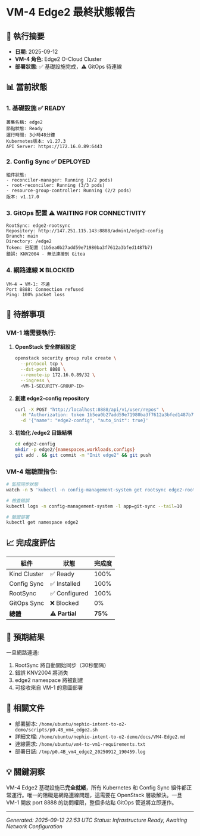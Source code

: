 # VM-4 Edge2 最終狀態報告

## 🎯 執行摘要
- **日期**: 2025-09-12
- **VM-4 角色**: Edge2 O-Cloud Cluster
- **部署狀態**: ✅ 基礎設施完成，⚠️ GitOps 待連線

## 📊 當前狀態

### 1. 基礎設施 ✅ READY
```
叢集名稱: edge2
節點狀態: Ready
運行時間: 3小時48分鐘
Kubernetes版本: v1.27.3
API Server: https://172.16.0.89:6443
```

### 2. Config Sync ✅ DEPLOYED
```
組件狀態:
- reconciler-manager: Running (2/2 pods)
- root-reconciler: Running (3/3 pods)
- resource-group-controller: Running (2/2 pods)
版本: v1.17.0
```

### 3. GitOps 配置 ⚠️ WAITING FOR CONNECTIVITY
```
RootSync: edge2-rootsync
Repository: http://147.251.115.143:8888/admin1/edge2-config
Branch: main
Directory: /edge2
Token: 已配置 (1b5ea0b27add59e71980ba3f7612a3bfed1487b7)
錯誤: KNV2004 - 無法連接到 Gitea
```

### 4. 網路連線 ❌ BLOCKED
```
VM-4 → VM-1: 不通
Port 8888: Connection refused
Ping: 100% packet loss
```

## 🔧 待辦事項

### VM-1 端需要執行:
1. **OpenStack 安全群組設定**
   ```bash
   openstack security group rule create \
     --protocol tcp \
     --dst-port 8888 \
     --remote-ip 172.16.0.89/32 \
     --ingress \
     <VM-1-SECURITY-GROUP-ID>
   ```

2. **創建 edge2-config repository**
   ```bash
   curl -X POST "http://localhost:8888/api/v1/user/repos" \
     -H "Authorization: token 1b5ea0b27add59e71980ba3f7612a3bfed1487b7" \
     -d '{"name": "edge2-config", "auto_init": true}'
   ```

3. **初始化 /edge2 目錄結構**
   ```bash
   cd edge2-config
   mkdir -p edge2/{namespaces,workloads,configs}
   git add . && git commit -m "Init edge2" && git push
   ```

### VM-4 端驗證指令:
```bash
# 監控同步狀態
watch -n 5 'kubectl -n config-management-system get rootsync edge2-rootsync'

# 檢查錯誤
kubectl logs -n config-management-system -l app=git-sync --tail=10

# 驗證部署
kubectl get namespace edge2
```

## 📈 完成度評估

| 組件 | 狀態 | 完成度 |
|------|------|--------|
| Kind Cluster | ✅ Ready | 100% |
| Config Sync | ✅ Installed | 100% |
| RootSync | ✅ Configured | 100% |
| GitOps Sync | ❌ Blocked | 0% |
| **總體** | **⚠️ Partial** | **75%** |

## 🚀 預期結果

一旦網路連通:
1. RootSync 將自動開始同步（30秒間隔）
2. 錯誤 KNV2004 將消失
3. edge2 namespace 將被創建
4. 可接收來自 VM-1 的意圖部署

## 📝 相關文件

- 部署腳本: `/home/ubuntu/nephio-intent-to-o2-demo/scripts/p0.4B_vm4_edge2.sh`
- 詳細文檔: `/home/ubuntu/nephio-intent-to-o2-demo/docs/VM4-Edge2.md`
- 連線需求: `/home/ubuntu/vm4-to-vm1-requirements.txt`
- 部署日誌: `/tmp/p0.4B_vm4_edge2_20250912_190459.log`

## 💡 關鍵洞察

VM-4 Edge2 基礎設施已**完全就緒**，所有 Kubernetes 和 Config Sync 組件都正常運行。唯一的阻礙是網路連線問題，這需要在 OpenStack 層級解決。一旦 VM-1 開放 port 8888 的訪問權限，整個多站點 GitOps 管道將立即運作。

---
*Generated: 2025-09-12 22:53 UTC*
*Status: Infrastructure Ready, Awaiting Network Configuration*